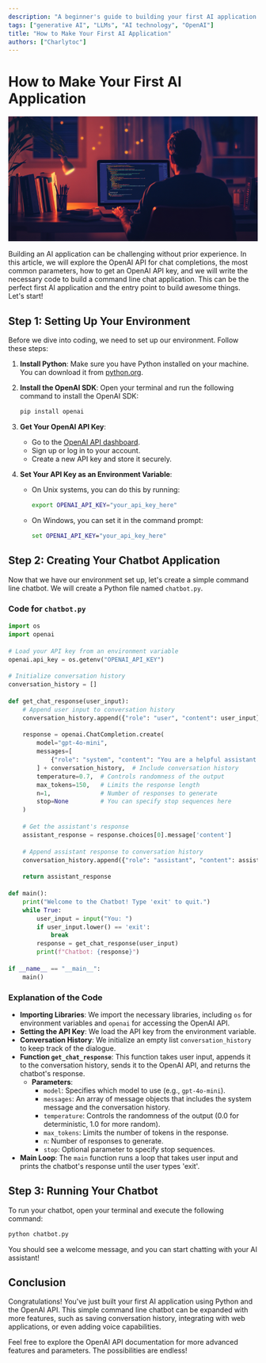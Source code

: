 ```yaml
---
description: "A beginner's guide to building your first AI application using Python and OpenAI's API."
tags: ["generative AI", "LLMs", "AI technology", "OpenAI"]
title: "How to Make Your First AI Application"
authors: ["Charlytoc"]
---
```


# How to Make Your First AI Application

![Programador frente a una laptop](../../assets/programmer-in-laptop.webp)

Building an AI application can be challenging without prior experience. In this article, we will explore the OpenAI API for chat completions, the most common parameters, how to get an OpenAI API key, and we will write the necessary code to build a command line chat application. This can be the perfect first AI application and the entry point to build awesome things. Let's start!

## Step 1: Setting Up Your Environment

Before we dive into coding, we need to set up our environment. Follow these steps:

1. **Install Python**: Make sure you have Python installed on your machine. You can download it from [python.org](https://www.python.org/downloads/).

2. **Install the OpenAI SDK**: Open your terminal and run the following command to install the OpenAI SDK:

   ```bash
   pip install openai
   ```

3. **Get Your OpenAI API Key**:

   - Go to the [OpenAI API dashboard](https://platform.openai.com/signup).
   - Sign up or log in to your account.
   - Create a new API key and store it securely.

4. **Set Your API Key as an Environment Variable**:
   - On Unix systems, you can do this by running:
     ```bash
     export OPENAI_API_KEY="your_api_key_here"
     ```
   - On Windows, you can set it in the command prompt:
     ```cmd
     set OPENAI_API_KEY="your_api_key_here"
     ```

## Step 2: Creating Your Chatbot Application

Now that we have our environment set up, let's create a simple command line chatbot. We will create a Python file named `chatbot.py`.

### Code for `chatbot.py`

```python
import os
import openai

# Load your API key from an environment variable
openai.api_key = os.getenv("OPENAI_API_KEY")

# Initialize conversation history
conversation_history = []

def get_chat_response(user_input):
    # Append user input to conversation history
    conversation_history.append({"role": "user", "content": user_input})

    response = openai.ChatCompletion.create(
        model="gpt-4o-mini",
        messages=[
            {"role": "system", "content": "You are a helpful assistant."},
        ] + conversation_history,  # Include conversation history
        temperature=0.7,  # Controls randomness of the output
        max_tokens=150,   # Limits the response length
        n=1,              # Number of responses to generate
        stop=None         # You can specify stop sequences here
    )

    # Get the assistant's response
    assistant_response = response.choices[0].message['content']

    # Append assistant response to conversation history
    conversation_history.append({"role": "assistant", "content": assistant_response})

    return assistant_response

def main():
    print("Welcome to the Chatbot! Type 'exit' to quit.")
    while True:
        user_input = input("You: ")
        if user_input.lower() == 'exit':
            break
        response = get_chat_response(user_input)
        print(f"Chatbot: {response}")

if __name__ == "__main__":
    main()
```

### Explanation of the Code

- **Importing Libraries**: We import the necessary libraries, including `os` for environment variables and `openai` for accessing the OpenAI API.
- **Setting the API Key**: We load the API key from the environment variable.
- **Conversation History**: We initialize an empty list `conversation_history` to keep track of the dialogue.
- **Function `get_chat_response`**: This function takes user input, appends it to the conversation history, sends it to the OpenAI API, and returns the chatbot's response.
  - **Parameters**:
    - `model`: Specifies which model to use (e.g., `gpt-4o-mini`).
    - `messages`: An array of message objects that includes the system message and the conversation history.
    - `temperature`: Controls the randomness of the output (0.0 for deterministic, 1.0 for more random).
    - `max_tokens`: Limits the number of tokens in the response.
    - `n`: Number of responses to generate.
    - `stop`: Optional parameter to specify stop sequences.
- **Main Loop**: The `main` function runs a loop that takes user input and prints the chatbot's response until the user types 'exit'.

## Step 3: Running Your Chatbot

To run your chatbot, open your terminal and execute the following command:

```bash
python chatbot.py
```

You should see a welcome message, and you can start chatting with your AI assistant!

## Conclusion

Congratulations! You've just built your first AI application using Python and the OpenAI API. This simple command line chatbot can be expanded with more features, such as saving conversation history, integrating with web applications, or even adding voice capabilities.

Feel free to explore the OpenAI API documentation for more advanced features and parameters. The possibilities are endless!
